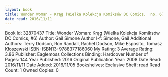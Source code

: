 ```yaml
---
layout: book
title: Wonder Woman - Krąg (Wielka Kolekcja Komiksów DC Comics,  no. 6)
date_read: 2016/11/11
---
```


Book Id: 32870437
Title: Wonder Woman: Krąg (Wielka Kolekcja Komiksów DC Comics, #6)
Author: Gail Simone
Author l-f: Simone, Gail
Additional Authors: Terry Dodson, Ron Randall, Rachel Dodson, Mike Esposito, Tomasz Kłoszewski
ISBN: 
ISBN13: 9788377186060
My Rating: 3
Average Rating: 3.86
Publisher: Eaglemoss Collections
Binding: Hardcover
Number of Pages: 144
Year Published: 2016
Original Publication Year: 2008
Date Read: 2016/11/11
Date Added: 2016/11/05
Bookshelves: 
Exclusive Shelf: read
Read Count: 1
Owned Copies: 0


